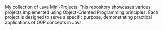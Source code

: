 My collection of Java Mini-Projects. This repository showcases various projects implemented using Object-Oriented Programming principles. Each project is designed to serve a specific purpose, demonstrating practical applications of OOP concepts in Java.
